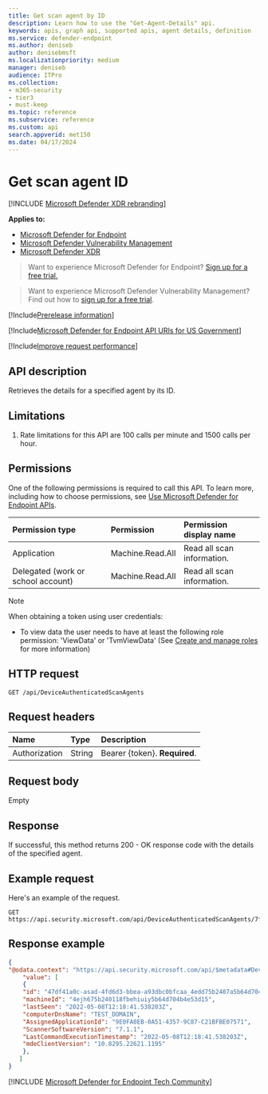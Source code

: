 ```yaml
---
title: Get scan agent by ID
description: Learn how to use the "Get-Agent-Details" api. 
keywords: apis, graph api, supported apis, agent details, definition
ms.service: defender-endpoint
ms.author: deniseb
author: denisebmsft
ms.localizationpriority: medium
manager: deniseb
audience: ITPro
ms.collection: 
- m365-security
- tier3
- must-keep
ms.topic: reference
ms.subservice: reference
ms.custom: api
search.appverid: met150
ms.date: 04/17/2024
---
```


# Get scan agent ID

[!INCLUDE [Microsoft Defender XDR rebranding](../../includes/microsoft-defender.md)]

**Applies to:**

- [Microsoft Defender for Endpoint](../microsoft-defender-endpoint.md)
- [Microsoft Defender Vulnerability Management](/defender-vulnerability-management)
- [Microsoft Defender XDR](/defender-xdr)

> Want to experience Microsoft Defender for Endpoint? [Sign up for a free trial.](https://signup.microsoft.com/create-account/signup?products=7f379fee-c4f9-4278-b0a1-e4c8c2fcdf7e&ru=https://aka.ms/MDEp2OpenTrial?ocid=docs-wdatp-exposedapis-abovefoldlink)

> Want to experience Microsoft Defender Vulnerability Management? Find out how to [sign up for a free trial](/defender-vulnerability-management/get-defender-vulnerability-management).

[!Include[Prerelease information](../../includes/prerelease.md)]

[!Include[Microsoft Defender for Endpoint API URIs for US Government](../../includes/microsoft-defender-api-usgov.md)]

[!Include[Improve request performance](../../includes/improve-request-performance.md)]

## API description

Retrieves the details for a specified agent by its ID.

## Limitations

1. Rate limitations for this API are 100 calls per minute and 1500 calls per hour.

## Permissions

One of the following permissions is required to call this API. To learn more, including how to choose permissions, see [Use Microsoft Defender for Endpoint APIs](apis-intro.md).

Permission type|Permission|Permission display name
:---|:---|:---
Application|Machine.Read.All| Read all scan information.
Delegated (work or school account)|Machine.Read.All|Read all scan information.

> [!NOTE]
> When obtaining a token using user credentials:
>
> - To view data the user needs to have at least the following role permission: 'ViewData' or 'TvmViewData' (See [Create and manage roles](../user-roles.md) for more information)

## HTTP request

```http
GET /api/DeviceAuthenticatedScanAgents
```

## Request headers

Name|Type|Description
:---|:---|:---
Authorization|String|Bearer {token}. **Required**.

## Request body

Empty

## Response

If successful, this method returns 200 - OK response code with the details of the specified agent.

## Example request

Here's an example of the request.

```http
GET https://api.security.microsoft.com/api/DeviceAuthenticatedScanAgents/7f3d76a6976818553e996875dc91f55df6b26625
```

## Response example

```json
{
"@odata.context": "https://api.security.microsoft.com/api/$metadata#DeviceAuthenticatedScanAgents/$entity",
    "value": [
    {
    "id": "47df41a0c-asad-4fd6d3-bbea-a93dbc0bfcaa_4edd75b2407a5b64d704b4e53d74f15",
    "machineId": "4ejh675b240118fbehiuiy5b64d704b4e53d15",
    "lastSeen": "2022-05-08T12:18:41.538203Z",
    "computerDnsName": "TEST_DOMAIN",
    "AssignedApplicationId": "9E0FA0EB-0A51-4357-9C87-C21BFBE07571",
    "ScannerSoftwareVersion": "7.1.1",
    "LastCommandExecutionTimestamp": "2022-05-08T12:18:41.538203Z",
    "mdeClientVersion": "10.8295.22621.1195"
    },
   ]
}

```
[!INCLUDE [Microsoft Defender for Endpoint Tech Community](../../includes/defender-mde-techcommunity.md)]
